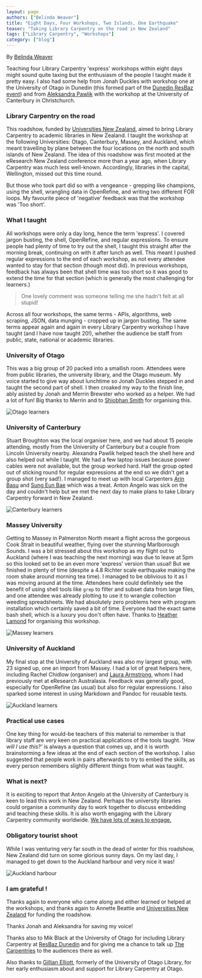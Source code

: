 ```yaml
---
layout: page
authors: ["Belinda Weaver"]
title: "Eight Days, Four Workshops, Two Islands, One Earthquake"
teaser: "Taking Library Carpentry on the road in New Zealand"
tags: ["Library Carpentry", "Workshops"]
category: ["blog"]
---
```


By [Belinda Weaver](https://twitter.com/cloudaus)

Teaching four Library Carpentry 'express' workshops within eight days might sound quite taxing but the enthusiasm of the people I taught made it pretty easy. I also had some help from Jonah Duckles with workshop one at the University of Otago in Dunedin (this formed part of the [Dunedin ResBaz event](https://carpentries.org/blog/2018/07/resbaz-dunedin/)) and from [Aleksandra Pawlik](https://twitter.com/aleksandrana) with the workshop at the University of Canterbury in Christchurch.

### Library Carpentry on the road

This roadshow, funded by [Universities New Zealand](https://www.universitiesnz.ac.nz/), aimed to bring Library Carpentry to academic libraries in New Zealand. I taught the workshop at the following Universities: Otago, Canterbury, Massey, and Auckland, which meant travelling by plane between the four locations on the north and south islands of New Zealand. The idea of this roadshow was first mooted at the eResearch New Zealand conference more than a year ago, when Library Carpentry was much less well-known. Accordingly, libraries in the capital, Wellington, missed out this time round.

But those who took part did so with a vengeance - grepping like champions, using the shell, wrangling data in OpenRefine, and writing two different FOR loops. My favourite piece of 'negative' feedback was that the workshop was 'Too short'.

### What I taught

All workshops were only a day long, hence the term 'express'. I covered jargon busting, the shell, OpenRefine, and regular expressions. To ensure people had plenty of time to try out the shell, I taught this straight after the morning break, continuing on with it after lunch as well. This meant I pushed regular expressions to the end of each workshop, as not every attendee wanted to stay for that section (though most did). In previous workshops, feedback has always been that shell time was too short so it was good to extend the time for that section (which is generally the most challenging for learners.)

> One lovely comment was someone telling me she hadn't felt at all stupid!

Across all four workshops, the same terms - APIs, algorithms, web scraping, JSON, data munging - cropped up in jargon busting. The same terms appear again and again in every Library Carpentry workshop I have taught (and I have now taught 20!), whether the audience be staff from public, state, national or academic libraries.

### University of Otago

This was a big group of 20 packed into a smallish room. Attendees were from public libraries, the university library, and the 
Otago museum. My voice started to give way about lunchtime so Jonah Duckles stepped in and taught the second part of shell. 
I then croaked my way to the finish line, ably asisted by Jonah and Merrin Brewster who worked as a helper. 
We had a lot of fun! Big thanks to Merrin and to [Shiobhan Smith](https://twitter.com/ShiobhanSmith) for organising this.

![Otago learners](/img/otago.jpg)

### University of Canterbury

Stuart Broughton was the local organiser here, and we had about 15 people attending, mostly from the University of Canterbury but a couple from Lincoln University nearby. Alexandra Pawlik helped teach the shell here and also helped out while I taught. We had a few laptop issues because power cables were not available, but the group worked hard. Half the group opted out of sticking round for regular expressions at the end so we didn't get a group shot (very sad!). I managed to meet up with local Carpenters [Arin Basu](https://twitter.com/arinbasu) and [Sung Eun Bae](https://twitter.com/sungeunbae_nz) which was a treat. Anton Angelo was sick on the day and couldn't help but we met the next day to make plans to take Library Carpentry forward in New Zealand.

![Canterbury learners](/img/canter.jpg)

### Massey University

Getting to Massey in Palmerston North meant a flight across the gorgeous Cook Strait in beautiful weather, flying 
over the stunning Marlborough Sounds. I was a bit stressed about this workshop as my flight out to Auckland 
(where I was teaching the next morning) was due to leave at 5pm so this looked set to be an even more 'express' version than usual! 
But we finished in plenty of time (despite a 4.8 Richter scale earthquake making the room shake around morning tea time). 
I managed to be oblivious to it as I was moving around at the time. Attendees here could definitely see the benefit of 
using shell tools like `grep` to filter and subset data from large files, and one attendee was already plotting to 
use it to wrangle collection weeding spreadsheets. We had absolutely zero problems here with program installation 
which certainly saved a bit of time. Everyone had the exact same bash shell, which is a luxury you don't often have. 
Thanks to [Heather Lamond](https://twitter.com/hmlamond) for organising this workshop.

![Massey learners](/img/massey2.jpg)

### University of Auckland

My final stop at the University of Auckland was also my largest group, with 23 signed up, one an import from Massey. I had a lot of great helpers here, including Rachel Chidlow (organiser) and [Laura Armstrong](https://twitter.com/finlibash), whom I had previously met at eResearch Australasia. Feedback was generally good, especially for OpenRefine (as usual) but also for regular expressions. I also sparked some interest in using Markdown and Pandoc for reusable texts.

![Auckland learners](/img/auckland1.jpg)

### Practical use cases

One key thing for would-be teachers of this material to remember is that library staff are very keen on practical applications of the tools taught. _'How will I use this?'_ is always a question that comes up, and it is worth brainstorming a few ideas at the end of each section of the workshop. I also suggested that people work in pairs afterwards to try to embed the skills, as every person remembers slightly different things from what was taught.

### What is next?

It is exciting to report that Anton Angelo at the University of Canterbury is keen to lead this work in New Zealand. Perhaps the 
university libraries could organise a community day to work together to discuss embedding and teaching these skills. 
It is also worth engaging with the Library Carpentry community worldwide. 
[We have lots of ways to engage.](https://librarycarpentry.org/#contact)

### Obligatory tourist shoot

While I was venturing very far south in the dead of winter for this roadshow, New Zealand did turn on some glorious sunny days. 
On my last day, I managed to get down to the Auckland harbour and very nice it was!

![Auckland harbour](/img/auckharbour.jpg)

### I am grateful !

Thanks again to everyone who came along and either learned or helped at the workshops, and thanks 
again to Annette Beattie and [Universities New Zealand](https://www.universitiesnz.ac.nz/) for funding the roadshow. 

Thanks Jonah and Aleksandra for saving my voice!

Thanks also to Mik Black at the University of Otago for including Library Carpentry at [ResBaz Dunedin](https://resbaz.github.io/resbaz2018/dunedin/) and for giving me a chance to talk up [The Carpentries](https://carpentries.org) to the audiences there as well. 

Also thanks to [Gillian Elliott](https://twitter.com/GillOtago), formerly of the University of Otago Library, for her early enthusiasm about and support for Library Carpentry at Otago.

